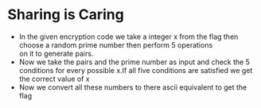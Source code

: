 # Sharing is Caring
- In the given encryption code we take a integer x from the flag then choose a random prime number then perform 5 operations  
on it to generate pairs.
- Now we take the pairs and the prime number as input and check the 5 conditions for every possible x.If all five conditions are satisfied we get the correct value of x
- Now we convert all these numbers to there ascii equivalent to get the flag 